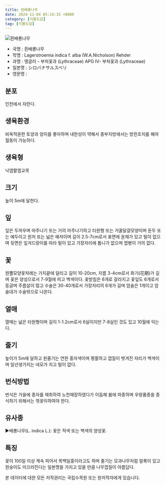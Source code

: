 ```yaml
---
title: 흰배롱나무
date: 2024-11-04 05:14:15 +0800
category: [식물도감]
tag: [식물도감]
---
```




![흰배롱나무](/fileUpload/plants/basic/Lythraceae/Lagerstroemia/13760/1_th2.JPG)
- 국명 : 흰배롱나무
- 학명 : Lagerstroemia indica f. alba (W.A.Nicholson) Rehder
- 과명 : 앵글러 - 부처꽃과 (Lythraceae) APG Ⅳ- 부처꽃과 (Lythraceae)
- 일본명 : シロバナサルスベリ
- 영문명 : 


## 분포
인천에서 자란다.
## 생육환경
비옥적윤한 토양과 양지를 좋아하며 내한성이 약해서 중부지방에서는 방한조치를 해야 월동이 가능하다.
## 생육형
낙엽활엽교목
## 크기
높이 5m에 달한다.
## 잎
잎은 두꺼우며 마주나기 또는 거의 마주나기하고 타원형 또는 거꿀달걀모양이며 둔두 또는 예두이고 원저 또는 넓은 예저이며 길이 2.5-7cm로서 표면에 윤채가 있고 털이 없으며 뒷면은 잎겨드랑이를 따라 털이 있고 가장자리에 톱니가 없으며 엽병이 거의 없다.
## 꽃
원뿔모양꽃차례는 가지끝에 달리고 길이 10-20cm, 지름 3-4cm로서 화기(花期)가 길며 꽃은 양성으로서 7-9월에 피고 백색이다. 꽃받침은 6개로 갈라지고 꽃잎도 6개로서 둥글며 주름살이 많고 수술은 30-40개로서 가장자리의 6개가 길며 암술은 1개이고 암술대가 수술밖으로 나온다.
## 열매
열매는 넓은 타원형이며 길이 1-1.2cm로서 6실이지만 7-8실인 것도 있고 10월에 익는다.
## 줄기
높이가 5m에 달하고 원줄기는 연한 홍자색이며 평활하고 껍질이 벗겨진 자리가 백색이며 일년생가지는 네모가 지고 털이 없다.
## 번식방법
번식은 가을에 종자를 채취하여 노천매장하였다가 이듬해 봄에 파종하며 우량품종을 증식하기 위해서는 꺾꽂이하여야 한다.
## 유사종
▶배롱나무(L. indica L.): 꽃은 적색 또는 백색의 양성꽃.
## 특징
꽃이 100일 이상 계속 피어서 목백일홍이라고도 하며 줄기는 모과나무처럼 얼룩이 있고 원숭이도 미끄러진다는 일본명을 가지고 있을 만큼 나무껍질이 아름답다.






본 데이터에 대한 모든 저작권리는 국립수목원 또는 원저작자에게 있습니다.
